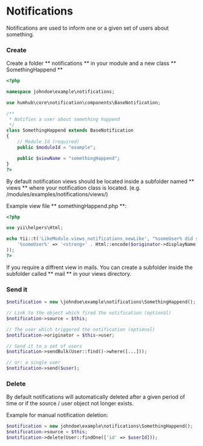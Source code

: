 Notifications
=============

Notifications are used to inform one or a given set of users about something.

### Create 

Create a folder ** notifications ** in your module and a new class ** SomethingHappend ** 

```php
<?php

namespace johndoe\example\notifications;

use humhub\core\notification\components\BaseNotification;

/**
 * Notifies a user about something happend
 */
class SomethingHappend extends BaseNotification
{
	// Module Id (required)
	public $moduleId = "example";

    public $viewName = "somethingHappend";
}
?>

```

By default notification views should be located inside a subfolder named ** views ** where your notification class is located. (e.g. /modules/examples/notifications/views/)

Example view file ** somethingHappend.php **:

```php
<?php

use yii\helpers\Html;

echo Yii::t('LikeModule.views_notifications_newLike', "%someUser% did something cool.", array(
    '%someUser%' => '<strong>' . Html::encode($originator->displayName) . '</strong>'
));
?>


```

If you require a diffrent view in mails. You can create a subfolder inside the subfolder called ** mail ** in your views directory.  


### Send it 

```php
$notification = new \johndoe\example\notifications\SomethingHappend();

// Link to the object which fired the notification (optional)
$notification->source = $this;

// The user which triggered the notification (optional)
$notification->originator = $this->user;

// Send it to a set of users
$notification->sendBulk(User::find()->where([...]));

// or: a single user
$notification->send($user);

```

### Delete

By default notifications will automatically deleted after a given period of time or if the source / user object not longer exists.

Example for manual notification deletion:

```php
$notification = new johndoe\example\notifications\SomethingHappend();
$notification->source = $this;
$notification->delete(User::findOne(['id' => $userId]));
```
